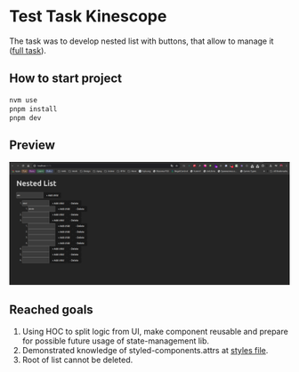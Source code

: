 # Test Task Kinescope

The task was to develop nested list with buttons, that allow to manage it ([full task](https://gist.github.com/kinescoper/8469095b180a54fcd0b459ff571a8b51)).

## How to start project

```
nvm use
pnpm install
pnpm dev
```

## Preview

![Preview of work](docs/image.png)

## Reached goals

1. Using HOC to split logic from UI, make component reusable and prepare for possible future usage of state-management lib.
2. Demonstrated knowledge of styled-components.attrs at [styles file](./src/components/NestedList/NestedList.styles.ts).
3. Root of list cannot be deleted.
